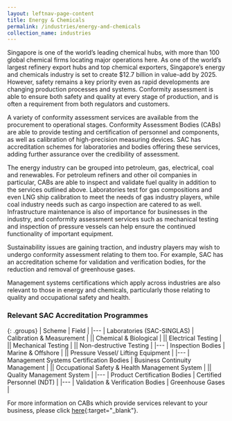 ```yaml
---
layout: leftnav-page-content
title: Energy & Chemicals
permalink: /industries/energy-and-chemicals
collection_name: industries
---
```


Singapore is one of the world’s leading chemical hubs, with more than 100 global chemical firms locating major operations here. As one of the world’s largest refinery export hubs and top chemical exporters, Singapore’s energy and chemicals industry is set to create $12.7 billion in value-add by 2025. However, safety remains a key priority even as rapid developments are changing production processes and systems. Conformity assessment is able to ensure both safety and quality at every stage of production, and is often a requirement from both regulators and customers. 

A variety of conformity assessment services are available from the procurement to operational stages. Conformity Assessment Bodies (CABs) are able to provide testing and certification of personnel and components, as well as calibration of high-precision measuring devices. SAC has accreditation schemes for laboratories and bodies offering these services, adding further assurance over the credibility of assessment. 

The energy industry can be grouped into petroleum, gas, electrical, coal and renewables. For petroleum refiners and other oil companies in particular, CABs are able to inspect and validate fuel quality in addition to the services outlined above. Laboratories test for gas compositions and even LNG ship calibration to meet the needs of gas industry players, while coal industry needs such as cargo inspection are catered to as well. Infrastructure maintenance is also of importance for businesses in the industry, and conformity assessment services such as mechanical testing and inspection of pressure vessels can help ensure the continued functionality of important equipment.

Sustainability issues are gaining traction, and industry players may wish to undergo conformity assessment relating to them too. For example, SAC has an accreditation scheme for validation and verification bodies, for the reduction and removal of greenhouse gases. 

Management systems certifications which apply across industries are also relevant to those in energy and chemicals, particularly those relating to quality and occupational safety and health.

### Relevant SAC Accreditation Programmes

{: .groups}
| Scheme | Field |
|---
| Laboratories (SAC-SINGLAS) | Calibration & Measurement |
|| Chemical & Biological |
|| Electrical Testing |
|| Mechanical Testing |
|| Non-destructive Testing |
|---
| Inspection Bodies | Marine & Offshore |
|| Pressure Vessel/ Lifting Equipment |
|---
| Management Systems Certification Bodies | Business Continuity Management |
|| Occupational Safety & Health Management System |
|| Quality Management System |
|---
| Product Certification Bodies | Certified Personnel (NDT) |
|---
| Validation & Verification Bodies | Greenhouse Gases |

For more information on CABs which provide services relevant to your business, please click [here](/services/accreditation-services){:target="_blank"}.
